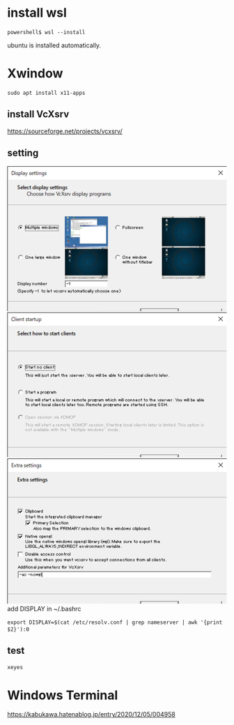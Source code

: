 # install wsl
```
powershell$ wsl --install
```

ubuntu is installed automatically.  

# Xwindow
```
sudo apt install x11-apps
```
## install VcXsrv
https://sourceforge.net/projects/vcxsrv/  
## setting
![setting_1](https://github.com/sugikazu75/wsl_setup/blob/images/Display_settings_1.png)
![setting_2](https://github.com/sugikazu75/wsl_setup/blob/images/Display_settings_2.png)
![setting_3](https://github.com/sugikazu75/wsl_setup/blob/images/Display_settings_3.png)  
add DISPLAY in ~/.bashrc  
```
export DISPLAY=$(cat /etc/resolv.conf | grep nameserver | awk '{print $2}'):0
```
## test
```
xeyes
```

# Windows Terminal
https://kabukawa.hatenablog.jp/entry/2020/12/05/004958
